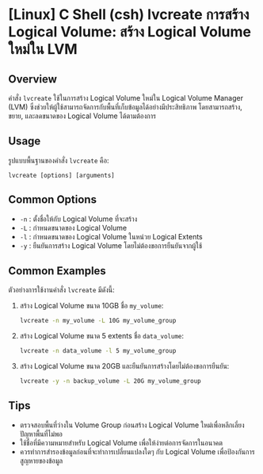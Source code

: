 # [Linux] C Shell (csh) lvcreate การสร้าง Logical Volume: สร้าง Logical Volume ใหม่ใน LVM

## Overview
คำสั่ง `lvcreate` ใช้ในการสร้าง Logical Volume ใหม่ใน Logical Volume Manager (LVM) ซึ่งช่วยให้ผู้ใช้สามารถจัดการกับพื้นที่เก็บข้อมูลได้อย่างมีประสิทธิภาพ โดยสามารถสร้าง, ขยาย, และลดขนาดของ Logical Volume ได้ตามต้องการ

## Usage
รูปแบบพื้นฐานของคำสั่ง `lvcreate` คือ:

```
lvcreate [options] [arguments]
```

## Common Options
- `-n` : ตั้งชื่อให้กับ Logical Volume ที่จะสร้าง
- `-L` : กำหนดขนาดของ Logical Volume
- `-l` : กำหนดขนาดของ Logical Volume ในหน่วย Logical Extents
- `-y` : ยืนยันการสร้าง Logical Volume โดยไม่ต้องขอการยืนยันจากผู้ใช้

## Common Examples
ตัวอย่างการใช้งานคำสั่ง `lvcreate` มีดังนี้:

1. สร้าง Logical Volume ขนาด 10GB ชื่อ `my_volume`:
   ```bash
   lvcreate -n my_volume -L 10G my_volume_group
   ```

2. สร้าง Logical Volume ขนาด 5 extents ชื่อ `data_volume`:
   ```bash
   lvcreate -n data_volume -l 5 my_volume_group
   ```

3. สร้าง Logical Volume ขนาด 20GB และยืนยันการสร้างโดยไม่ต้องขอการยืนยัน:
   ```bash
   lvcreate -y -n backup_volume -L 20G my_volume_group
   ```

## Tips
- ตรวจสอบพื้นที่ว่างใน Volume Group ก่อนสร้าง Logical Volume ใหม่เพื่อหลีกเลี่ยงปัญหาพื้นที่ไม่พอ
- ใช้ชื่อที่มีความหมายสำหรับ Logical Volume เพื่อให้ง่ายต่อการจัดการในอนาคต
- ควรทำการสำรองข้อมูลก่อนที่จะทำการเปลี่ยนแปลงใดๆ กับ Logical Volume เพื่อป้องกันการสูญหายของข้อมูล
